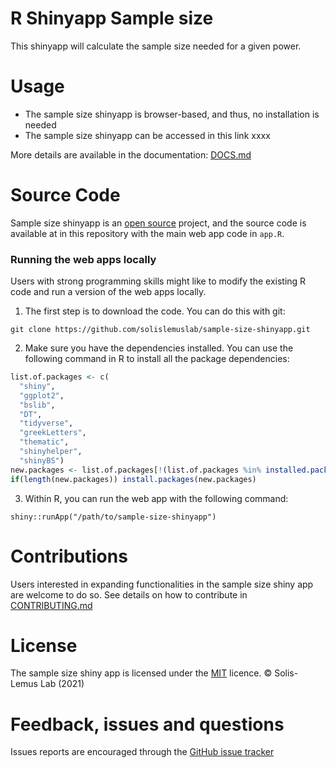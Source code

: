 # R Shinyapp Sample size

This shinyapp will calculate the sample size needed for a given power.

# Usage

- The sample size shinyapp is browser-based, and thus, no installation is needed
- The sample size shinyapp can be accessed in this link xxxx

More details are available in the documentation: [DOCS.md](https://github.com/solislemuslab/sample-size-shinyapp/blob/master/DOCS.md)


# Source Code
Sample size shinyapp is an [open source](http://opensource.org) project, and the source code is available at in this repository with the main web app code in `app.R`.


### Running the web apps locally

Users with strong programming skills might like to modify the existing R code and run a version of the web apps locally. 

1. The first step is to download the code. You can do this with git:

```git clone https://github.com/solislemuslab/sample-size-shinyapp.git```


2. Make sure you have the dependencies installed. You can use the following command in R to install all the package dependencies:

```r
list.of.packages <- c(
  "shiny", 
  "ggplot2", 
  "bslib",
  "DT",
  "tidyverse",
  "greekLetters",
  "thematic",
  "shinyhelper",
  "shinyBS")
new.packages <- list.of.packages[!(list.of.packages %in% installed.packages()[, "Package"])]
if(length(new.packages)) install.packages(new.packages)
```

3. Within R, you can run the web app with the following command:

```shiny::runApp("/path/to/sample-size-shinyapp")```

# Contributions

Users interested in expanding functionalities in the sample size shiny app are welcome to do so.
See details on how to contribute in [CONTRIBUTING.md](https://github.com/solislemuslab/sample-size-shinyapp/blob/master/CONTRIBUTING.md)

# License
The sample size shiny app is licensed under the [MIT](https://opensource.org/licenses/MIT) licence. &copy; Solis-Lemus Lab (2021)


# Feedback, issues and questions

Issues reports are encouraged through the [GitHub issue tracker](https://github.com/solislemuslab/sample-size-shinyapp/issues)



